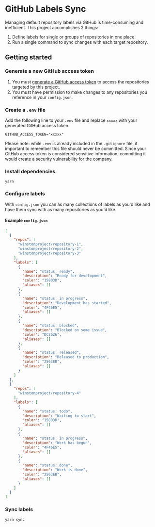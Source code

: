 # GitHub Labels Sync

Managing default repository labels via GitHub is time-consuming and inefficient. This project accomplishes 2 things:

1. Define labels for single or groups of repositories in one place.
2. Run a single command to sync changes with each target repository.

## Getting started

### Generate a new GitHub access token

1. You must [generate a GitHub access token](https://github.com/settings/tokens) to access the repositories targeted by this project.
2. You must have permission to make changes to any repositories you reference in your `config.json`.

### Create a `.env` file

Add the following line to your `.env` file and replace `xxxxx` with your generated GitHub access token.

```
GITHUB_ACCESS_TOKEN="xxxxx"
```

Please note: while `.env` is already included in the `.gitignore` file, it important to remember this file should never be committed. Since your GitHub access token is considered sensitive information, committing it would create a security vulnerability for the company.

### Install dependencies

```
yarn
```

### Configure labels

With `config.json` you can as many collections of labels as you'd like and have them sync with as many repositories as you'd like.

#### Example `config.json`

```JSON
[
  {
    "repos": [
      "winstonproject/repository-1",
      "winstonproject/repository-2",
      "winstonproject/repository-3"
    ],
    "labels": [
      {
        "name": "status: ready",
        "description": "Ready for development",
        "color": "15803D",
        "aliases": []
      },
      {
        "name": "status: in progress",
        "description": "Development has started",
        "color": "4F46E5",
        "aliases": []
      },
      {
        "name": "status: blocked",
        "description": "Blocked on some issue",
        "color": "DC2626",
        "aliases": []
      },
      {
        "name": "status: released",
        "description": "Released to production",
        "color": "2563EB",
        "aliases": []
      }
    ]
  },
  {
    "repos": [
      "winstonproject/repository-4"
    ],
    "labels": [
      {
        "name": "status: todo",
        "description": "Waiting to start",
        "color": "15803D",
        "aliases": []
      },
      {
        "name": "status: in progress",
        "description": "Work has begun",
        "color": "4F46E5",
        "aliases": []
      },
      {
        "name": "status: done",
        "description": "Work is done",
        "color": "2563EB",
        "aliases": []
      }
    ]
  }
]
```

### Sync labels

```
yarn sync
```
